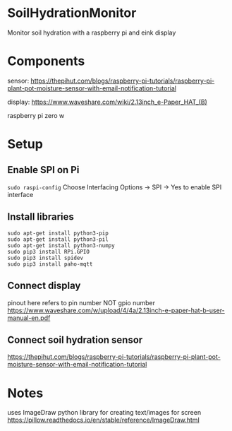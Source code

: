 # SoilHydrationMonitor
Monitor soil hydration with a raspberry pi and eink display

# Components

sensor: https://thepihut.com/blogs/raspberry-pi-tutorials/raspberry-pi-plant-pot-moisture-sensor-with-email-notification-tutorial

display: https://www.waveshare.com/wiki/2.13inch_e-Paper_HAT_(B)

raspberry pi zero w

# Setup
## Enable SPI on Pi
```sudo raspi-config```
Choose Interfacing Options -> SPI -> Yes  to enable SPI interface

## Install libraries
```
sudo apt-get install python3-pip
sudo apt-get install python3-pil
sudo apt-get install python3-numpy
sudo pip3 install RPi.GPIO
sudo pip3 install spidev
sudo pip3 install paho-mqtt
```

## Connect display
pinout here refers to pin number NOT gpio number
https://www.waveshare.com/w/upload/4/4a/2.13inch-e-paper-hat-b-user-manual-en.pdf

## Connect soil hydration sensor
https://thepihut.com/blogs/raspberry-pi-tutorials/raspberry-pi-plant-pot-moisture-sensor-with-email-notification-tutorial

# Notes
uses ImageDraw python library for creating text/images for screen
https://pillow.readthedocs.io/en/stable/reference/ImageDraw.html